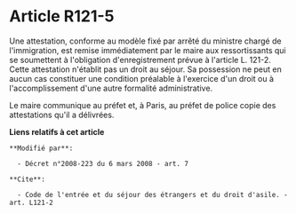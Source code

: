 # Article R121-5

Une attestation, conforme au modèle fixé par arrêté du ministre chargé de l'immigration, est remise immédiatement par le
maire aux ressortissants qui se soumettent à l'obligation d'enregistrement prévue à l'article L. 121-2. Cette attestation
n'établit pas un droit au séjour. Sa possession ne peut en aucun cas constituer une condition préalable à l'exercice d'un
droit ou à l'accomplissement d'une autre formalité administrative. 

Le maire communique au préfet et, à Paris, au préfet de police copie des attestations qu'il a délivrées.

**Liens relatifs à cet article**

	**Modifié par**:

	  - Décret n°2008-223 du 6 mars 2008 - art. 7

	**Cite**:

	  - Code de l'entrée et du séjour des étrangers et du droit d'asile. - art. L121-2
